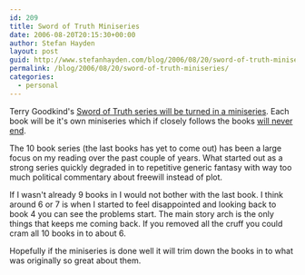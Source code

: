 ```yaml
---
id: 209
title: Sword of Truth Miniseries
date: 2006-08-20T20:15:30+00:00
author: Stefan Hayden
layout: post
guid: http://www.stefanhayden.com/blog/2006/08/20/sword-of-truth-miniseries/
permalink: /blog/2006/08/20/sword-of-truth-miniseries/
categories:
  - personal
---
```

Terry Goodkind's <a href="http://www.hollywoodnorthreport.com/article.php?Article=3295">Sword of Truth series will be turned in a miniseries</a>. Each book will be it's own miniseries which if closely follows the books <a href="http://en.wikipedia.org/wiki/Infinite">will never end</a>.

The 10 book series (the last books has yet to come out) has been a large focus on my reading over the past couple of years. What started out as a strong series quickly degraded in to repetitive generic fantasy with way too much political commentary about freewill instead of plot.

If I wasn't already 9 books in I would not bother with the last book. I think around 6 or 7 is when I started to feel disappointed and looking back to book 4 you can see the problems start. The main story arch is the only things that keeps me coming back. If you removed all the cruff you could cram all 10 books in to about 6.

Hopefully if the miniseries is done well it will trim down the books in to what was originally so great about them.